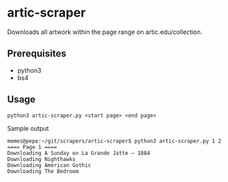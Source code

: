 # artic-scraper

Downloads all artwork within the page range on artic.edu/collection.

## Prerequisites
* python3
* bs4

## Usage
```
python3 artic-scraper.py <start page> <end page>
```
Sample output
```
memes@pepe:~/git/scrapers/artic-scraper$ python3 artic-scraper.py 1 2
==== Page 1 ====
Downloading A Sunday on La Grande Jatte — 1884
Downloading Nighthawks
Downloading American Gothic
Downloading The Bedroom
```


